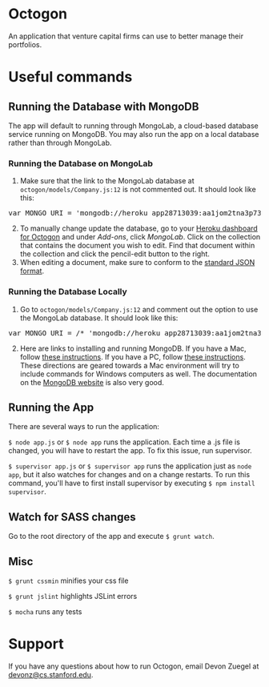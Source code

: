 # Octogon

An application that venture capital firms can use to better manage their portfolios.

# Useful commands
## Running the Database with MongoDB
The app will default to running through MongoLab, a cloud-based database service running on MongoDB. You may also run the app on a local database rather than through MongoLab.

### Running the Database on MongoLab
1. Make sure that the link to the MongoLab database at `octogon/models/Company.js:12` is not commented out. It should look like this:
<pre>
var MONGO_URI = 'mongodb://heroku_app28713039:aa1jom2tna3p736qs2gglg2b2o@ds063899.mongolab.com:63899/heroku_app28713039'    ||    'mongodb://localhost/test';
</pre>

2. To manually change update the database, go to your [Heroku dashboard for Octogon](https://dashboard.heroku.com/apps/octogon-f8/resources) and under *Add-ons*, click *MongoLab*. Click on the collection that contains the document you wish to edit. Find that document within the collection and click the pencil-edit button to the right.
3. When editing a document, make sure to conform to the [standard JSON format](http://json.org/example).

### Running the Database Locally

1. Go to `octogon/models/Company.js:12` and comment out the option to use the MongoLab database. It should look like this:
<pre>
var MONGO_URI = /* 'mongodb://heroku_app28713039:aa1jom2tna3p736qs2gglg2b2o@ds063899.mongolab.com:63899/heroku_app28713039'    ||    */ 'mongodb://localhost/test';
</pre>

2. Here are links to installing and running MongoDB. If you have a Mac, follow [these instructions](http://blog.troygrosfield.com/2011/03/21/installing-and-running-mongodb-on-a-mac/). If you have a PC, follow [these instructions](http://docs.mongodb.org/manual/tutorial/install-mongodb-on-windows/). These directions are geared towards a Mac environment will try to include commands for Windows computers as well. The documentation on the [MongoDB website](http://docs.mongodb.org) is also very good.

## Running the App

There are several ways to run the application:

`$ node app.js` or `$ node app` runs the application. Each time a .js file is changed, you will have to restart the app. To fix this issue, run supervisor.

`$ supervisor app.js` or `$ supervisor app` runs the application just as `node app`, but it also watches for changes and on a change restarts. To run this command, you'll have to first install supervisor by executing `$ npm install supervisor`.
		
## Watch for SASS changes
Go to the root directory of the app and execute `$ grunt watch`.

## Misc
`$ grunt cssmin` minifies your css file	

`$ grunt jslint` highlights JSLint errors

`$ mocha` runs any tests
 
# Support
If you have any questions about how to run Octogon, email Devon Zuegel at [devonz@cs.stanford.edu](mailto:devonz@cs.stanford.edu).